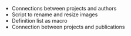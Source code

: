 - Connections between projects and authors
- Script to rename and resize images
- Definition list as macro
- Connection between projects and publications